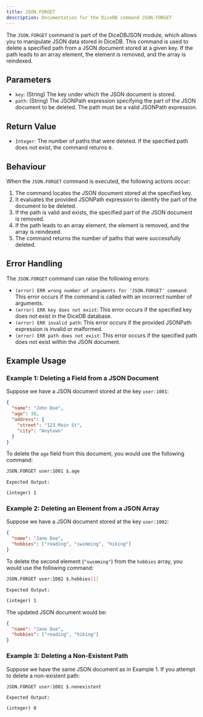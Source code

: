 ```yaml
---
title: JSON.FORGET
description: Documentation for the DiceDB command JSON.FORGET
---
```


The `JSON.FORGET` command is part of the DiceDBJSON module, which allows you to manipulate JSON data stored in DiceDB. This command is used to delete a specified path from a JSON document stored at a given key. If the path leads to an array element, the element is removed, and the array is reindexed.

## Parameters

- `key`: (String) The key under which the JSON document is stored.
- `path`: (String) The JSONPath expression specifying the part of the JSON document to be deleted. The path must be a valid JSONPath expression.

## Return Value

- `Integer`: The number of paths that were deleted. If the specified path does not exist, the command returns `0`.

## Behaviour

When the `JSON.FORGET` command is executed, the following actions occur:

1. The command locates the JSON document stored at the specified key.
1. It evaluates the provided JSONPath expression to identify the part of the document to be deleted.
1. If the path is valid and exists, the specified part of the JSON document is removed.
1. If the path leads to an array element, the element is removed, and the array is reindexed.
1. The command returns the number of paths that were successfully deleted.

## Error Handling

The `JSON.FORGET` command can raise the following errors:

- `(error) ERR wrong number of arguments for 'JSON.FORGET' command`: This error occurs if the command is called with an incorrect number of arguments.
- `(error) ERR key does not exist`: This error occurs if the specified key does not exist in the DiceDB database.
- `(error) ERR invalid path`: This error occurs if the provided JSONPath expression is invalid or malformed.
- `(error) ERR path does not exist`: This error occurs if the specified path does not exist within the JSON document.

## Example Usage

### Example 1: Deleting a Field from a JSON Document

Suppose we have a JSON document stored at the key `user:1001`:

```json
{
  "name": "John Doe",
  "age": 30,
  "address": {
    "street": "123 Main St",
    "city": "Anytown"
  }
}
```

To delete the `age` field from this document, you would use the following command:

```sh
JSON.FORGET user:1001 $.age
```

`Expected Output:`

```sh
(integer) 1
```

### Example 2: Deleting an Element from a JSON Array

Suppose we have a JSON document stored at the key `user:1002`:

```json
{
  "name": "Jane Doe",
  "hobbies": ["reading", "swimming", "hiking"]
}
```

To delete the second element (`"swimming"`) from the `hobbies` array, you would use the following command:

```sh
JSON.FORGET user:1002 $.hobbies[1]
```

`Expected Output:`

```sh
(integer) 1
```

The updated JSON document would be:

```json
{
  "name": "Jane Doe",
  "hobbies": ["reading", "hiking"]
}
```

### Example 3: Deleting a Non-Existent Path

Suppose we have the same JSON document as in Example 1. If you attempt to delete a non-existent path:

```sh
JSON.FORGET user:1001 $.nonexistent
```

`Expected Output:`

```sh
(integer) 0
```
